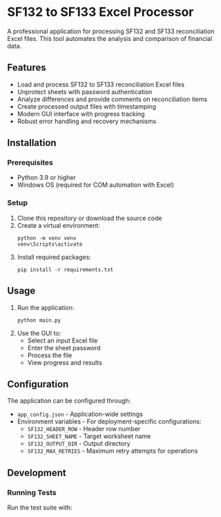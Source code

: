# SF132 to SF133 Excel Processor

A professional application for processing SF132 and SF133 reconciliation Excel files. This tool automates the analysis and comparison of financial data.

## Features

- Load and process SF132 to SF133 reconciliation Excel files
- Unprotect sheets with password authentication
- Analyze differences and provide comments on reconciliation items
- Create processed output files with timestamping
- Modern GUI interface with progress tracking
- Robust error handling and recovery mechanisms

## Installation

### Prerequisites

- Python 3.9 or higher
- Windows OS (required for COM automation with Excel)

### Setup

1. Clone this repository or download the source code
2. Create a virtual environment:
   ```
   python -m venv venv
   venv\Scripts\activate
   ```
3. Install required packages:
   ```
   pip install -r requirements.txt
   ```

## Usage

1. Run the application:
   ```
   python main.py
   ```
2. Use the GUI to:
   - Select an input Excel file
   - Enter the sheet password
   - Process the file
   - View progress and results

## Configuration

The application can be configured through:

- `app_config.json` - Application-wide settings
- Environment variables - For deployment-specific configurations:
  - `SF132_HEADER_ROW` - Header row number
  - `SF132_SHEET_NAME` - Target worksheet name
  - `SF132_OUTPUT_DIR` - Output directory
  - `SF132_MAX_RETRIES` - Maximum retry attempts for operations

## Development

### Running Tests

Run the test suite with:
